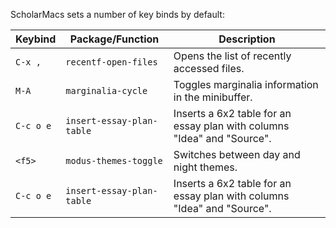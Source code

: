 ScholarMacs sets a number of key binds by default:

| **Keybind**           | **Package/Function**                                | **Description**                                                                 |
|-----------------------|-----------------------------------------------------|--------------------------------------------------------------|
| `C-x ,`               | `recentf-open-files`                               | Opens the list of recently accessed files.                                       |
| `M-A`                 | `marginalia-cycle`                                 | Toggles marginalia information in the minibuffer.                               |
| `C-c o e`             | `insert-essay-plan-table`                          | Inserts a 6x2 table for an essay plan with columns "Idea" and "Source".          |
| `<f5>`                | `modus-themes-toggle`                              | Switches between day and night themes.                                          |
| `C-c o e`             | `insert-essay-plan-table`                          | Inserts a 6x2 table for an essay plan with columns "Idea" and "Source".          |

